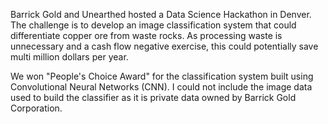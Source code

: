 Barrick Gold and Unearthed hosted a Data Science Hackathon in Denver. The challenge is to develop an image classification system that could 
differentiate copper ore from waste rocks. As processing waste is unnecessary and a cash flow negative exercise, this could potentially 
save multi million dollars per year.

We won "People's Choice Award" for the classification system built using Convolutional Neural Networks (CNN). I could not include the 
image data used to build the classifier as it is private data owned by Barrick Gold Corporation.
